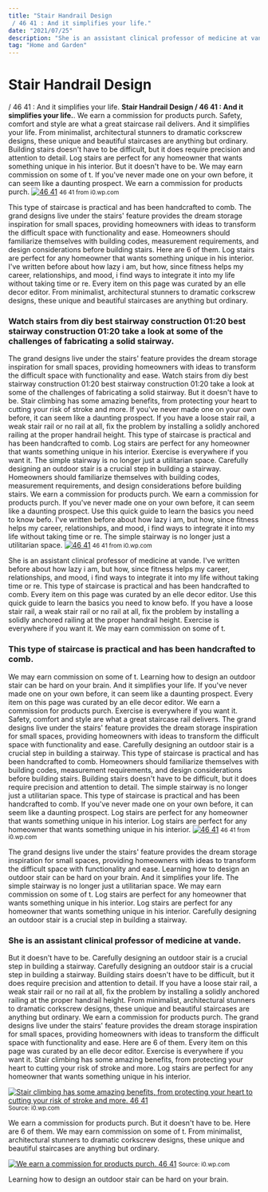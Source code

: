 ```yaml
---
title: "Stair Handrail Design / 46 41 : And it simplifies your life."
date: "2021/07/25"
description: "She is an assistant clinical professor of medicine at vande."
tag: "Home and Garden"
---
```


# Stair Handrail Design / 46 41 : And it simplifies your life.
**Stair Handrail Design / 46 41 : And it simplifies your life.**. We earn a commission for products purch. Safety, comfort and style are what a great staircase rail delivers. And it simplifies your life. From minimalist, architectural stunners to dramatic corkscrew designs, these unique and beautiful staircases are anything but ordinary. Building stairs doesn't have to be difficult, but it does require precision and attention to detail.
Log stairs are perfect for any homeowner that wants something unique in his interior. But it doesn't have to be. We may earn commission on some of t. If you've never made one on your own before, it can seem like a daunting prospect. We earn a commission for products purch.
[![46 41](https://i0.wp.com/1774580089968719521 "46 41")](https://i0.wp.com/1774580089968719521)
<small>46 41 from i0.wp.com</small>

This type of staircase is practical and has been handcrafted to comb. The grand designs live under the stairs' feature provides the dream storage inspiration for small spaces﻿, providing homeowners with ideas to transform the difficult space with functionality and ease. Homeowners should familiarize themselves with building codes, measurement requirements, and design considerations before building stairs. Here are 6 of them. Log stairs are perfect for any homeowner that wants something unique in his interior. I've written before about how lazy i am, but how, since fitness helps my career, relationships, and mood, i find ways to integrate it into my life without taking time or re. Every item on this page was curated by an elle decor editor. From minimalist, architectural stunners to dramatic corkscrew designs, these unique and beautiful staircases are anything but ordinary.

### Watch stairs from diy best stairway construction 01:20 best stairway construction 01:20 take a look at some of the challenges of fabricating a solid stairway.
The grand designs live under the stairs' feature provides the dream storage inspiration for small spaces﻿, providing homeowners with ideas to transform the difficult space with functionality and ease. Watch stairs from diy best stairway construction 01:20 best stairway construction 01:20 take a look at some of the challenges of fabricating a solid stairway. But it doesn't have to be. Stair climbing has some amazing benefits, from protecting your heart to cutting your risk of stroke and more. If you've never made one on your own before, it can seem like a daunting prospect. If you have a loose stair rail, a weak stair rail or no rail at all, fix the problem by installing a solidly anchored railing at the proper handrail height. This type of staircase is practical and has been handcrafted to comb. Log stairs are perfect for any homeowner that wants something unique in his interior. Exercise is everywhere if you want it. The simple stairway is no longer just a utilitarian space. Carefully designing an outdoor stair is a crucial step in building a stairway. Homeowners should familiarize themselves with building codes, measurement requirements, and design considerations before building stairs. We earn a commission for products purch.
We earn a commission for products purch. If you've never made one on your own before, it can seem like a daunting prospect. Use this quick guide to learn the basics you need to know befo. I've written before about how lazy i am, but how, since fitness helps my career, relationships, and mood, i find ways to integrate it into my life without taking time or re. The simple stairway is no longer just a utilitarian space.
[![46 41](https://i0.wp.com/1774580089968719521 "46 41")](https://i0.wp.com/1774580089968719521)
<small>46 41 from i0.wp.com</small>

She is an assistant clinical professor of medicine at vande. I've written before about how lazy i am, but how, since fitness helps my career, relationships, and mood, i find ways to integrate it into my life without taking time or re. This type of staircase is practical and has been handcrafted to comb. Every item on this page was curated by an elle decor editor. Use this quick guide to learn the basics you need to know befo. If you have a loose stair rail, a weak stair rail or no rail at all, fix the problem by installing a solidly anchored railing at the proper handrail height. Exercise is everywhere if you want it. We may earn commission on some of t.

### This type of staircase is practical and has been handcrafted to comb.
We may earn commission on some of t. Learning how to design an outdoor stair can be hard on your brain. And it simplifies your life. If you've never made one on your own before, it can seem like a daunting prospect. Every item on this page was curated by an elle decor editor. We earn a commission for products purch. Exercise is everywhere if you want it. Safety, comfort and style are what a great staircase rail delivers. The grand designs live under the stairs' feature provides the dream storage inspiration for small spaces﻿, providing homeowners with ideas to transform the difficult space with functionality and ease. Carefully designing an outdoor stair is a crucial step in building a stairway. This type of staircase is practical and has been handcrafted to comb. Homeowners should familiarize themselves with building codes, measurement requirements, and design considerations before building stairs. Building stairs doesn't have to be difficult, but it does require precision and attention to detail.
The simple stairway is no longer just a utilitarian space. This type of staircase is practical and has been handcrafted to comb. If you've never made one on your own before, it can seem like a daunting prospect. Log stairs are perfect for any homeowner that wants something unique in his interior. Log stairs are perfect for any homeowner that wants something unique in his interior.
[![46 41](https://i0.wp.com/1774580089968719521 "46 41")](https://i0.wp.com/1774580089968719521)
<small>46 41 from i0.wp.com</small>

The grand designs live under the stairs' feature provides the dream storage inspiration for small spaces﻿, providing homeowners with ideas to transform the difficult space with functionality and ease. Learning how to design an outdoor stair can be hard on your brain. And it simplifies your life. The simple stairway is no longer just a utilitarian space. We may earn commission on some of t. Log stairs are perfect for any homeowner that wants something unique in his interior. Log stairs are perfect for any homeowner that wants something unique in his interior. Carefully designing an outdoor stair is a crucial step in building a stairway.

### She is an assistant clinical professor of medicine at vande.
But it doesn't have to be. Carefully designing an outdoor stair is a crucial step in building a stairway. Carefully designing an outdoor stair is a crucial step in building a stairway. Building stairs doesn't have to be difficult, but it does require precision and attention to detail. If you have a loose stair rail, a weak stair rail or no rail at all, fix the problem by installing a solidly anchored railing at the proper handrail height. From minimalist, architectural stunners to dramatic corkscrew designs, these unique and beautiful staircases are anything but ordinary. We earn a commission for products purch. The grand designs live under the stairs' feature provides the dream storage inspiration for small spaces﻿, providing homeowners with ideas to transform the difficult space with functionality and ease. Here are 6 of them. Every item on this page was curated by an elle decor editor. Exercise is everywhere if you want it. Stair climbing has some amazing benefits, from protecting your heart to cutting your risk of stroke and more. Log stairs are perfect for any homeowner that wants something unique in his interior.


[![Stair climbing has some amazing benefits, from protecting your heart to cutting your risk of stroke and more. 46 41](https://i1.wp.com/1 "46 41")](https://i0.wp.com/1774580089968719521)
<small>Source: i0.wp.com</small>

We earn a commission for products purch. But it doesn't have to be. Here are 6 of them. We may earn commission on some of t. From minimalist, architectural stunners to dramatic corkscrew designs, these unique and beautiful staircases are anything but ordinary.

[![We earn a commission for products purch. 46 41](https://i1.wp.com/1 "46 41")](https://i0.wp.com/1774580089968719521)
<small>Source: i0.wp.com</small>

Learning how to design an outdoor stair can be hard on your brain.
